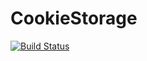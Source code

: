 # CookieStorage #
[![Build Status](https://travis-ci.org/ashenm/CookieStorage.svg?branch=master)](https://travis-ci.org/ashenm/CookieStorage)
